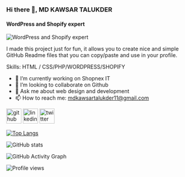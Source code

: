 ### Hi there 👋, MD KAWSAR TALUKDER
#### WordPress and Shopify expert 
![WordPress and Shopify expert ](https://scontent.fdac14-1.fna.fbcdn.net/v/t1.6435-9/p960x960/76931541_2427694217485454_588949503587909632_n.jpg?_nc_cat=103&ccb=1-5&_nc_sid=e3f864&_nc_ohc=D-gEwIpgiN4AX_0dHmf&tn=Jk3ZnANGXE440Zsb&_nc_ht=scontent.fdac14-1.fna&oh=74897a3800b7b6fb41b4bb12fd22e7cd&oe=61A2F18E)

I made this project just for fun, it allows you to create nice and simple GitHub Readme files that you can copy/paste and use in your profile.

Skills:  HTML / CSS/PHP/WORDPRESS/SHOPIFY

- 🔭 I’m currently working on Shopnex IT 
- 👯 I’m looking to collaborate on Github 
- 💬 Ask me about web design and development 
- 📫 How to reach me: mdkawsartalukder11@gmail.com 


[<img src='https://cdn.jsdelivr.net/npm/simple-icons@3.0.1/icons/github.svg' alt='github' height='40'>](https://github.com/kawsartalukder)  [<img src='https://cdn.jsdelivr.net/npm/simple-icons@3.0.1/icons/linkedin.svg' alt='linkedin' height='40'>](https://www.linkedin.com/in/kawsartalukder/)  [<img src='https://cdn.jsdelivr.net/npm/simple-icons@3.0.1/icons/twitter.svg' alt='twitter' height='40'>](https://twitter.com/@jckjon1)  

[![Top Langs](https://github-readme-stats.vercel.app/api/top-langs/?username=kawsartalukder)](https://github.com/anuraghazra/github-readme-stats)

![GitHub stats](https://github-readme-stats.vercel.app/api?username=kawsartalukder&show_icons=true&count_private=true)  

![GitHub Activity Graph](https://activity-graph.herokuapp.com/graph?username=kawsartalukder)  

![Profile views](https://gpvc.arturio.dev/kawsartalukder)  
